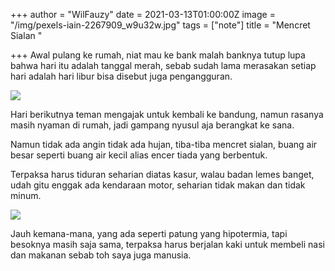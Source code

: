 +++
author = "WilFauzy"
date = 2021-03-13T01:00:00Z
image = "/img/pexels-iain-2267909_w9u32w.jpg"
tags = ["note"]
title = "Mencret Sialan "

+++
Awal pulang ke rumah, niat mau ke bank malah banknya tutup lupa bahwa hari itu adalah tanggal merah, sebab sudah lama merasakan setiap hari adalah hari libur bisa disebut juga pengangguran.

![](/img/theme2_ylcxxz_lezz5s.jpg)

Hari berikutnya teman mengajak untuk kembali ke bandung, namun rasanya masih nyaman di rumah, jadi gampang nyusul aja berangkat ke sana.

Namun tidak ada angin tidak ada hujan, tiba-tiba mencret sialan, buang air besar seperti buang air kecil alias encer tiada yang berbentuk.

Terpaksa harus tiduran seharian diatas kasur, walau badan lemes banget, udah gitu enggak ada kendaraan motor, seharian tidak makan dan tidak minum.

![](/img/img_20210218_113710_725.jpg)

Jauh kemana-mana, yang ada seperti patung yang hipotermia, tapi besoknya masih saja sama, terpaksa harus berjalan kaki untuk membeli nasi dan makanan sebab toh saya juga manusia.